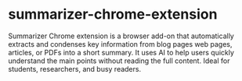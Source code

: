 # summarizer-chrome-extension
Summarizer Chrome extension is a browser add-on that automatically extracts and condenses key information from  blog pages web pages, articles, or PDFs into a short summary. It uses AI to help users quickly understand the main points without reading the full content. Ideal for students, researchers, and busy readers.
